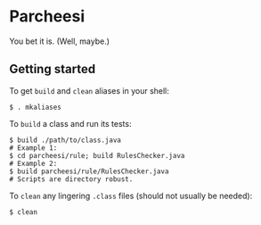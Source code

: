 # Parcheesi

You bet it is. (Well, maybe.)

## Getting started

To get `build` and `clean` aliases in your shell:

```
$ . mkaliases
```

To `build` a class and run its tests:

```
$ build ./path/to/class.java
# Example 1:
$ cd parcheesi/rule; build RulesChecker.java
# Example 2:
$ build parcheesi/rule/RulesChecker.java
# Scripts are directory robust.
```

To `clean` any lingering `.class` files (should not usually be needed):

```
$ clean
```


